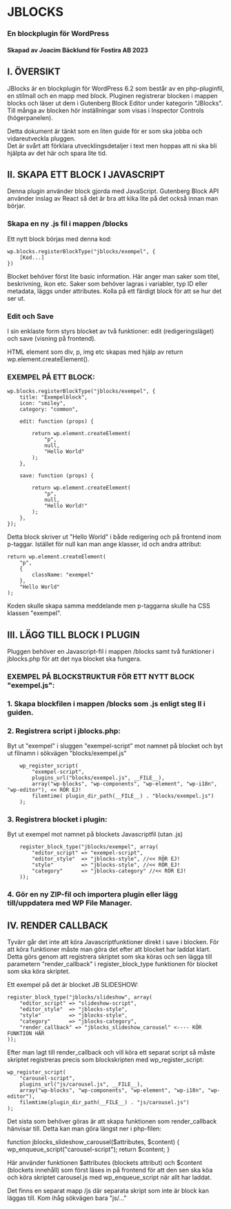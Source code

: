 # JBLOCKS
### En blockplugin för WordPress
#### Skapad av Joacim Bäcklund för Fostira AB 2023

## I. ÖVERSIKT

JBlocks är en blockplugin för WordPress 6.2 som består av en php-pluginfil, en stilmall och en mapp med block. Pluginen registrerar blocken i mappen blocks
och läser ut dem i Gutenberg Block Editor under kategorin "JBlocks". Till många av blocken hör inställningar som visas i Inspector Controls (högerpanelen).

Detta dokument är tänkt som en liten guide för er som ska jobba och vidareutveckla pluggen.  
Det är svårt att förklara utvecklingsdetaljer i text men hoppas att ni ska bli hjälpta av det här och spara lite tid. 

## II. SKAPA ETT BLOCK I JAVASCRIPT

Denna plugin använder block gjorda med JavaScript. Gutenberg Block API använder inslag av React så det är bra att kika lite på det också innan man börjar.

### Skapa en ny .js fil i mappen /blocks

Ett nytt block börjas med denna kod:

    wp.blocks.registerBlockType("jblocks/exempel", {
        [Kod...]
    })

Blocket behöver först lite basic information. Här anger man saker som titel, beskrivning, ikon etc. 
Saker som behöver lagras i variabler, typ ID eller metadata, läggs under attributes. Kolla på ett färdigt block för att se hur det ser ut. 

### Edit och Save

I sin enklaste form styrs blocket av två funktioner: edit (redigeringsläget) och save (visning på frontend).

HTML element som div, p, img etc skapas med hjälp av return wp.element.createElement().

### EXEMPEL PÅ ETT BLOCK:

    wp.blocks.registerBlockType("jblocks/exempel", {
        title: "Exempelblock",
        icon: "smiley",
        category: "common",
    
        edit: function (props) {
            
            return wp.element.createElement(
                "p",
                null,
                "Hello World"
            );
        },
    
        save: function (props) {
            
            return wp.element.createElement(
                "p",
                null,
                "Hello World!"
            );
        },
    });

Detta block skriver ut "Hello World" i både redigering och på frontend inom p-taggar.
Istället för null kan man ange klasser, id och andra attribut:

    return wp.element.createElement(
        "p",
        {
            className: "exempel"
        },
        "Hello World"
    );

Koden skulle skapa samma meddelande men p-taggarna skulle ha CSS klassen "exempel".  

## III. LÄGG TILL BLOCK I PLUGIN

Pluggen behöver en Javascript-fil i mappen /blocks samt två funktioner i jblocks.php för att det nya blocket ska fungera.

### EXEMPEL PÅ BLOCKSTRUKTUR FÖR ETT NYTT BLOCK "exempel.js":

### 1. Skapa blockfilen i mappen /blocks som .js enligt steg II i guiden.

### 2. Registrera script i jblocks.php:

Byt ut "exempel" i sluggen "exempel-script" mot namnet på blocket och byt ut filnamn i sökvägen "blocks/exempel.js"

        wp_register_script(
            "exempel-script",
            plugins_url("blocks/exempel.js", __FILE__),
            array("wp-blocks", "wp-components", "wp-element", "wp-i18n", "wp-editor"), << RÖR EJ!
            filemtime( plugin_dir_path(__FILE__) . "blocks/exempel.js")
        );

### 3. Registrera blocket i plugin:

Byt ut exempel mot namnet på blockets Javascriptfil (utan .js)

        register_block_type("jblocks/exempel", array(
            "editor_script" => "exempel-script",
            "editor_style"  => "jblocks-style", //<< RÖR EJ!
            "style"         => "jblocks-style", //<< RÖR EJ!
            "category"      => "jblocks-category" //<< RÖR EJ!
        ));

### 4. Gör en ny ZIP-fil och importera plugin eller lägg till/uppdatera med WP File Manager.

## IV. RENDER CALLBACK

Tyvärr går det inte att köra Javascriptfunktioner direkt i save i blocken. För att köra funktioner måste man göra det efter att blocket har laddat klart. 
Detta görs genom att registrera skriptet som ska köras och sen lägga till parametern "render_callback" i register_block_type funktionen för blocket som ska köra skriptet.

Ett exempel på det är blocket JB SLIDESHOW:

    register_block_type("jblocks/slideshow", array(
        "editor_script" => "slideshow-script",
        "editor_style"  => "jblocks-style",
		"style"         => "jblocks-style",
        "category"      => "jblocks-category",
        "render_callback" => "jblocks_slideshow_carousel" <---- KÖR FUNKTION HÄR
    ));

Efter man lagt till render_callback och vill köra ett separat script så måste skriptet registreras precis som blockskripten
med wp_register_script:

    wp_register_script(
        "carousel-script",
        plugins_url("js/carousel.js", __FILE__),
        array("wp-blocks", "wp-components", "wp-element", "wp-i18n", "wp-editor"),
        filemtime(plugin_dir_path(__FILE__) . "js/carousel.js")
    );

Det sista som behöver göras är att skapa funktionen som render_callback hänvisar till. Detta kan man göra längst ner i php-filen:

function jblocks_slideshow_carousel($attributes, $content) {
	wp_enqueue_script("carousel-script");
    return $content;
}

Här använder funktionen $attributes (blockets attribut) och $content (blockets innehåll) som först läses in på frontend för att den
sen ska köa och köra skriptet carousel.js med wp_enqueue_script när allt har laddat.

Det finns en separat mapp /js där separata skript som inte är block kan läggas till. Kom ihåg sökvägen bara "js/..."
